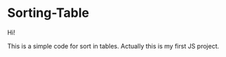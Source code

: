 # Sorting-Table

Hi!

This is a simple code for sort in tables. Actually this is my first JS project. 
